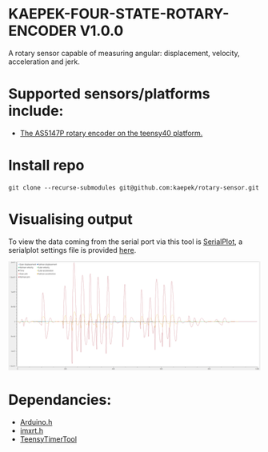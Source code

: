 # KAEPEK-FOUR-STATE-ROTARY-ENCODER V1.0.0

A rotary sensor capable of measuring angular: displacement, velocity, acceleration and jerk. 

# Supported sensors/platforms include:

- [The AS5147P rotary encoder on the teensy40 platform.](./lib/kalman-four-state-teensy40-AS5147P-rotary-encoder/kalman-four-state-teensy40-AS5147P-rotary-encoder.ino)

# Install repo

```
git clone --recurse-submodules git@github.com:kaepek/rotary-sensor.git
```

# Visualising output

To view the data coming from the serial port via this tool is [SerialPlot](https://github.com/hyOzd/serialplot), a serialplot settings file is provided [here](./resources/serialplot.ini).

![Example plot output](./resources/SerialPlot-output.png)

# Dependancies:

- [Arduino.h](https://github.com/arduino/ArduinoCore-avr)
- [imxrt.h](https://github.com/PaulStoffregen/cores/tree/master)
- [TeensyTimerTool](https://github.com/luni64/TeensyTimerTool/blob/master/LICENSE)